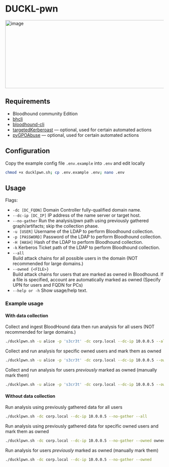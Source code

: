 # DUCKL-pwn

<img width="558" height="216" alt="image" src="https://github.com/user-attachments/assets/9ae54ddc-9d0a-4337-a512-116dd9f32205" />

## Requirements
- Bloodhound community Edition
- [bhcli](https://github.com/exploide/bhcli)
- [bloodhound-cli](https://github.com/SpecterOps/bloodhound-cli)
- [targetedKerberoast](https://github.com/ShutdownRepo/targetedKerberoast) — optional, used for certain automated actions
- [pyGPOAbuse](https://github.com/Hackndo/pyGPOAbuse) — optional, used for certain automated actions

## Configuration
Copy the example config file `.env.example` into `.env` and edit locally
```sh
chmod +x ducklpwn.sh; cp .env.example .env; nano .env
```
## Usage 
Flags:
- `-dc [DC_FQDN]`
  Domain Controller fully-qualified domain name.
- `--dc-ip [DC_IP]`
  IP address of the name server or target host.
- `--no-gather`
  Run the analysis/pwn path using previously gathered graph/artifacts; skip the collection phase.
- `-u [USER]`
  Username of the LDAP to perform Bloodhound collection.
- `-p [PASSWORD]`
  Password of the LDAP to perform Bloodhound collection.
- `-H [HASH]`
  Hash of the LDAP to perform Bloodhound collection.
- `-k`
  Kerberos Ticket path of the LDAP to perform Bloodhound collection. 
- `--all`                
  Build attack chains for all possible users in the domain (NOT recommended for large domains.)
- `--owned {<FILE>}`       
  Build attack chains for users that are marked as owned in Bloodhound. If a file is specified, account are automatically marked as owned (Specify UPN for users and FQDN for PCs)
- `--help or -h`
  Show usage/help text.
### Example usage
#### With data collection
  Collect and ingest BloodHound data then run analysis for all users (NOT recommended for large domains.)
  ```sh
  ./ducklpwn.sh -u alice -p 's3cr3t' -dc corp.local --dc-ip 10.0.0.5 --all
  ```
  Collect and run analysis for specific owned users and mark them as owned
  ```sh
  ./ducklpwn.sh -u alice -p 's3cr3t' -dc corp.local --dc-ip 10.0.0.5 --owned owned.txt
  ```
  Collect and run analysis for users _previously_ marked as owned (manually mark them)
  ```sh
  ./ducklpwn.sh -u alice -p 's3cr3t' -dc corp.local --dc-ip 10.0.0.5 --owned
  ```
#### Without data collection
  Run analysis using previously gathered data for all users
  ```sh
  ./ducklpwn.sh -dc corp.local --dc-ip 10.0.0.5 --no-gather --all
  ```
  Run analysis using previously gathered data for specific owned users and mark them as owned
  ```sh
  ./ducklpwn.sh -dc corp.local --dc-ip 10.0.0.5 --no-gather --owned owned.txt
  ```
  Run analysis for users _previously_ marked as owned (manually mark them)
  ```sh
  ./ducklpwn.sh -dc corp.local --dc-ip 10.0.0.5 --no-gather --owned
  ```

